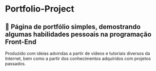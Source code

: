 # Portfolio-Project
<h2>💼 Página de portfólio simples, demostrando algumas habilidades pessoais na programação Front-End</h2>
<p>Produzido com ideias advindas a partir de vídeos e tutoriais diversos da Internet, bem como a partir dos conhecimentos adquiridos com projetos passados.</p>
